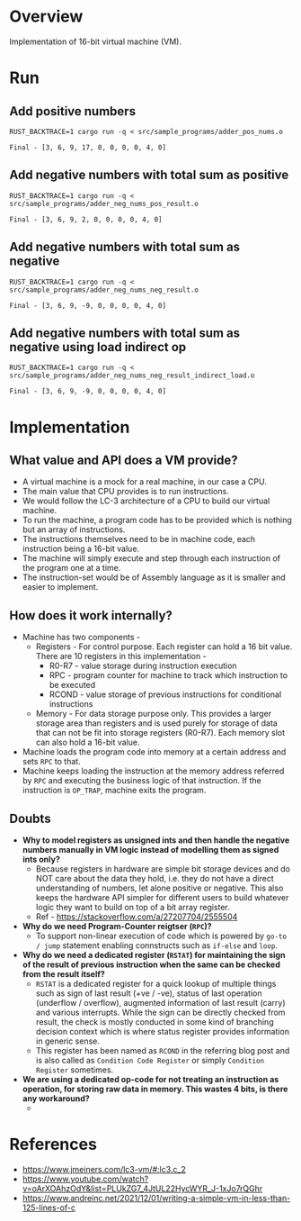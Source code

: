 # Overview
Implementation of 16-bit virtual machine (VM).

# Run
## Add positive numbers
```
RUST_BACKTRACE=1 cargo run -q < src/sample_programs/adder_pos_nums.o

Final - [3, 6, 9, 17, 0, 0, 0, 0, 4, 0]
```

## Add negative numbers with total sum as positive
```
RUST_BACKTRACE=1 cargo run -q < src/sample_programs/adder_neg_nums_pos_result.o

Final - [3, 6, 9, 2, 0, 0, 0, 0, 4, 0]
```

## Add negative numbers with total sum as negative
```
RUST_BACKTRACE=1 cargo run -q < src/sample_programs/adder_neg_nums_neg_result.o

Final - [3, 6, 9, -9, 0, 0, 0, 0, 4, 0]
```

## Add negative numbers with total sum as negative using load indirect op
```
RUST_BACKTRACE=1 cargo run -q < src/sample_programs/adder_neg_nums_neg_result_indirect_load.o

Final - [3, 6, 9, -9, 0, 0, 0, 0, 4, 0]
```

# Implementation
## What value and API does a VM provide?
- A virtual machine is a mock for a real machine, in our case a CPU.
- The main value that CPU provides is to run instructions.
- We would follow the LC-3 architecture of a CPU to build our virtual machine.
- To run the machine, a program code has to be provided which is nothing but an array of instructions.
- The instructions themselves need to be in machine code, each instruction being a 16-bit value.
- The machine will simply execute and step through each instruction of the program one at a time.
- The instruction-set would be of Assembly language as it is smaller and easier to implement.

## How does it work internally?
- Machine has two components -
    - Registers - For control purpose. Each register can hold a 16 bit value. There are 10 registers in this implementation -
        - R0-R7 - value storage during instruction execution
        - RPC - program counter for machine to track which instruction to be executed
        - RCOND - value storage of previous instructions for conditional instructions
    - Memory - For data storage purpose only. This provides a larger storage area than registers and is used purely for storage of data that can not be fit into storage registers (R0-R7). Each memory slot can also hold a 16-bit value.
- Machine loads the program code into memory at a certain address and sets `RPC` to that.
- Machine keeps loading the instruction at the memory address referred by `RPC` and executing the business logic of that instruction. If the instruction is `OP_TRAP`, machine exits the program.

## Doubts
- **Why to model registers as unsigned ints and then handle the negative numbers manually in VM logic instead of modelling them as signed ints only?**
    - Because registers in hardware are simple bit storage devices and do NOT care about the data they hold, i.e. they do not have a direct understanding of numbers, let alone positive or negative. This also keeps the hardware API simpler for different users to build whatever logic they want to build on top of a bit array register.
    - Ref - https://stackoverflow.com/a/27207704/2555504
- **Why do we need Program-Counter reigtser (`RPC`)?**
    - To support non-linear execution of code which is powered by `go-to / jump` statement enabling connstructs such as `if-else` and `loop`.
- **Why do we need a dedicated register (`RSTAT`) for maintaining the sign of the result of previous instruction when the same can be checked from the result itself?**
    - `RSTAT` is a dedicated register for a quick lookup of multiple things such as sign of last result (+ve / -ve), status of last operation (underflow / overflow), augmented information of last result (carry) and various interrupts. While the sign can be directly checked from result, the check is mostly conducted in some kind of branching decision context which is where status register provides information in generic sense.
    - This register has been named as `RCOND` in the referring blog post and is also called as `Condition Code Register` or simply `Condition Register` sometimes.
- **We are using a dedicated op-code for not treating an instruction as operation, for storing raw data in memory. This wastes 4 bits, is there any workaround?**
    - <Pending>

# References
- https://www.jmeiners.com/lc3-vm/#:lc3.c_2
- https://www.youtube.com/watch?v=oArXOAhzOdY&list=PLUkZG7_4JtUL22HycWYR_J-1xJo7rQGhr
- https://www.andreinc.net/2021/12/01/writing-a-simple-vm-in-less-than-125-lines-of-c
